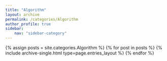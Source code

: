 ```yaml
---
title: "Algorithm"
layout: archive
permalink: /categories/Algorithm
author_profile: true
sidebar:
    nav: "sidebar-category"
---
```



{% assign posts = site.categories.Algorithm %}
{% for post in posts %} {% include archive-single.html type=page.entries_layout %} {% endfor %}